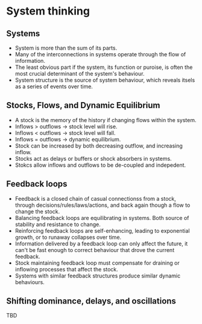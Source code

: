 # System thinking

## Systems

*  System is more than the sum of its parts.
*  Many of the interconnections in systems operate through the flow of information.
*  The least obvious part if the system, its function or puroise, is often the most crucial determinant of the system's behaviour.
*  System structure is the source of system behaviour, which reveals itsels as a series of events over time.

## Stocks, Flows, and Dynamic Equilibrium

*  A stock is the memory of the history if changing flows within the system.
*  Inflows > outflows -> stock level will rise.
*  Inflows < outflows -> stock level will fall.
*  Inflows = outflows -> dynamic equilibrium.
*  Stock can be increased by both decreasing outflow, and increasing inflow.
*  Stocks act as delays or buffers or shock absorbers in systems.
*  Stokcs allow inflows and outflows to be de-coupled and indepedent.

## Feedback loops

*  Feedback is a closed chain of casual connectionss from a stock, through decisions/rules/laws/actions, and back again though a flow to change the stock.
*  Balancing feedback loops are equilibrating in systems. Both source of stability and resistance to change.
*  Reinforcing feedback loops are self-enhancing, leading to exponential growth, or to runaway collapses over time.
*  Information delivered by a feedback loop can only affect the future, it can't be fast enough to correct behaviour that drove the current feedback.
*  Stock maintaining feedback loop must compensate for draining or inflowing processes that affect the stock.
*  Systems with similar feedback structures produce similar dynamic behaviours.

## Shifting dominance, delays, and oscillations

TBD
